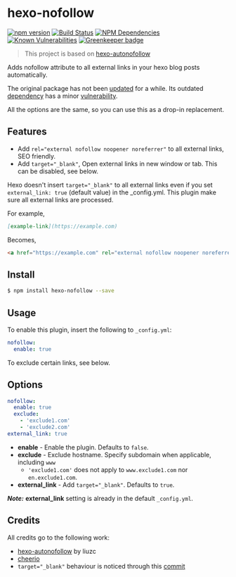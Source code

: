 # hexo-nofollow

[![npm version](https://badge.fury.io/js/hexo-nofollow.svg)](https://www.npmjs.com/package/hexo-nofollow)
[![Build Status](https://travis-ci.com/weyusi/hexo-nofollow.svg?branch=master)](https://travis-ci.com/weyusi/hexo-nofollow)
[![NPM Dependencies](https://david-dm.org/weyusi/hexo-nofollow.svg)](https://david-dm.org/weyusi/hexo-nofollow)
[![Known Vulnerabilities](https://snyk.io/test/npm/hexo-nofollow/badge.svg)](https://snyk.io/test/npm/hexo-nofollow)
[![Greenkeeper badge](https://badges.greenkeeper.io/weyusi/hexo-nofollow.svg)](https://greenkeeper.io/)

> This project is based on [hexo-autonofollow](https://github.com/liuzc/hexo-autonofollow)

Adds nofollow attribute to all external links in your hexo blog posts automatically.

The original package has not been [updated](https://www.npmjs.com/package/hexo-autonofollow) for a while. Its outdated [dependency](https://www.npmjs.com/package/cheerio) has a minor [vulnerability](https://snyk.io/test/npm/hexo-autonofollow).

All the options are the same, so you can use this as a drop-in replacement.

## Features
* Add `rel="external nofollow noopener noreferrer"` to all external links, SEO friendly.
* Add `target="_blank"`, Open external links in new window or tab. This can be disabled, see below.

Hexo doesn't insert `target="_blank"` to all external links even if you set `external_link: true` (default value) in the _config.yml.
This plugin make sure all external links are processed.

For example,
```markdown
[example-link](https://example.com)
```
Becomes,
```html
<a href="https://example.com" rel="external nofollow noopener noreferrer" target="_blank">example-link</a>
```

## Install
``` bash
$ npm install hexo-nofollow --save
```

## Usage
To enable this plugin, insert the following to `_config.yml`:
``` yaml
nofollow:
  enable: true
```
To exclude certain links, see below.

## Options
```yaml
nofollow:
  enable: true
  exclude:
    - 'exclude1.com'
    - 'exclude2.com'
external_link: true
```

- **enable** - Enable the plugin. Defaults to `false`.
- **exclude** - Exclude hostname. Specify subdomain when applicable, including `www`
  - `'exclude1.com'` does not apply to `www.exclude1.com` nor `en.exclude1.com`.
- **external_link** - Add `target="_blank"`. Defaults to `true`.

***Note:*** **external_link** setting is already in the default `_config.yml`.

## Credits
All credits go to the following work:
- [hexo-autonofollow](https://github.com/weyusi/hexo-nofollow) by liuzc
- [cheerio](https://github.com/cheeriojs/cheerio)
- `target="_blank"` behaviour is noticed through this [commit](https://github.com/SukkaW/hexo-filter-nofollow/commit/6c5f49fb551237b42413c158b9294d58c4c8b221)
